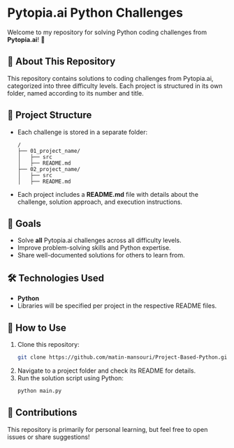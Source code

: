 # Pytopia.ai Python Challenges  

Welcome to my repository for solving Python coding challenges from **Pytopia.ai**! 🚀  

## 📌 About This Repository  
This repository contains solutions to coding challenges from Pytopia.ai, categorized into three difficulty levels. Each project is structured in its own folder, named according to its number and title.  

## 📂 Project Structure  
- Each challenge is stored in a separate folder:  
  ```  
  /  
  ├── 01_project_name/  
  │   ├── src  
  │   ├── README.md  
  ├── 02_project_name/  
  │   ├── src
  │   ├── README.md  

  ```  
- Each project includes a **README.md** file with details about the challenge, solution approach, and execution instructions.  

## 🎯 Goals  
- Solve **all** Pytopia.ai challenges across all difficulty levels.  
- Improve problem-solving skills and Python expertise.  
- Share well-documented solutions for others to learn from.  

## 🛠 Technologies Used  
- **Python**  
- Libraries will be specified per project in the respective README files.  

## 📌 How to Use  
1. Clone this repository:  
   ```bash  
   git clone https://github.com/matin-mansouri/Project-Based-Python.git  
   ```  
2. Navigate to a project folder and check its README for details.  
3. Run the solution script using Python:  
   ```bash  
   python main.py  
   ```  

## 🤝 Contributions  
This repository is primarily for personal learning, but feel free to open issues or share suggestions!  
